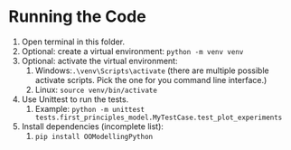 # Running the Code

1. Open terminal in this folder.
2. Optional: create a virtual environment: `python -m venv venv`
3. Optional: activate the virtual environment: 
   1. Windows:`.\venv\Scripts\activate`  (there are multiple possible activate scripts. Pick the one for you command line interface.)
   2. Linux: `source venv/bin/activate`
5. Use Unittest to run the tests.
   1. Example: `python -m unittest tests.first_principles_model.MyTestCase.test_plot_experiments`
5. Install dependencies (incomplete list):
   1. `pip install OOModellingPython`

